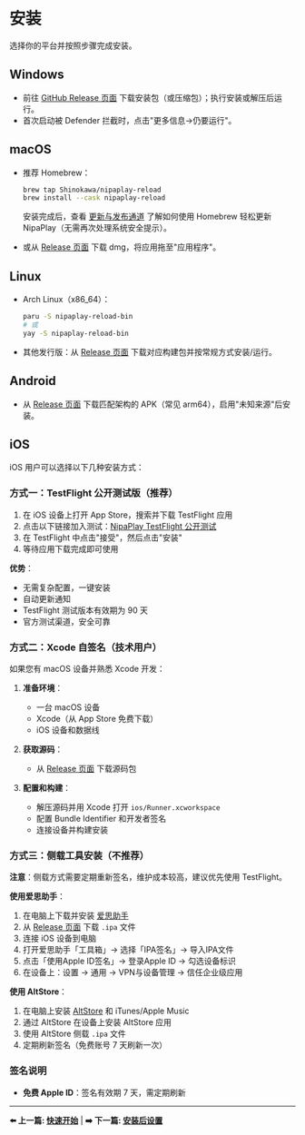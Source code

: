 # 安装

选择你的平台并按照步骤完成安装。

## Windows

- 前往 [GitHub Release 页面](https://github.com/Shinokawa/NipaPlay-Reload/releases) 下载安装包（或压缩包）；执行安装或解压后运行。
- 首次启动被 Defender 拦截时，点击"更多信息→仍要运行"。

## macOS

- 推荐 Homebrew：

    ```bash
    brew tap Shinokawa/nipaplay-reload
    brew install --cask nipaplay-reload
    ```

    安装完成后，查看 [更新与发布通道](release-channels.md) 了解如何使用 Homebrew 轻松更新 NipaPlay（无需再次处理系统安全提示）。

- 或从 [Release 页面](https://github.com/Shinokawa/NipaPlay-Reload/releases) 下载 dmg，将应用拖至"应用程序"。

## Linux

- Arch Linux（x86_64）：

    ```bash
    paru -S nipaplay-reload-bin
    # 或
    yay -S nipaplay-reload-bin
    ```

- 其他发行版：从 [Release 页面](https://github.com/Shinokawa/NipaPlay-Reload/releases) 下载对应构建包并按常规方式安装/运行。

## Android

- 从 [Release 页面](https://github.com/Shinokawa/NipaPlay-Reload/releases) 下载匹配架构的 APK（常见 arm64），启用"未知来源"后安装。

## iOS

iOS 用户可以选择以下几种安装方式：

### 方式一：TestFlight 公开测试版（推荐）

1. 在 iOS 设备上打开 App Store，搜索并下载 TestFlight 应用
2. 点击以下链接加入测试：[NipaPlay TestFlight 公开测试](https://testflight.apple.com/join/4JMh3t44)
3. 在 TestFlight 中点击"接受"，然后点击"安装"
4. 等待应用下载完成即可使用

**优势**：
- 无需复杂配置，一键安装
- 自动更新通知
- TestFlight 测试版本有效期为 90 天
- 官方测试渠道，安全可靠

### 方式二：Xcode 自签名（技术用户）

如果您有 macOS 设备并熟悉 Xcode 开发：

1. **准备环境**：
   - 一台 macOS 设备
   - Xcode（从 App Store 免费下载）
   - iOS 设备和数据线

2. **获取源码**：
   - 从 [Release 页面](https://github.com/Shinokawa/NipaPlay-Reload/releases) 下载源码包

3. **配置和构建**：
   - 解压源码并用 Xcode 打开 `ios/Runner.xcworkspace`
   - 配置 Bundle Identifier 和开发者签名
   - 连接设备并构建安装

### 方式三：侧载工具安装（不推荐）

**注意**：侧载方式需要定期重新签名，维护成本较高，建议优先使用 TestFlight。

**使用爱思助手**：

1. 在电脑上下载并安装 [爱思助手](https://www.i4.cn/)
2. 从 [Release 页面](https://github.com/Shinokawa/NipaPlay-Reload/releases) 下载 `.ipa` 文件
3. 连接 iOS 设备到电脑
4. 打开爱思助手「工具箱」→ 选择「IPA签名」→ 导入IPA文件
5. 点击「使用Apple ID签名」→ 登录Apple ID → 勾选设备标识
6. 在设备上：设置 → 通用 → VPN与设备管理 → 信任企业级应用

**使用 AltStore**：

1. 在电脑上安装 [AltStore](https://altstore.io/) 和 iTunes/Apple Music
2. 通过 AltStore 在设备上安装 AltStore 应用
3. 使用 AltStore 侧载 `.ipa` 文件
4. 定期刷新签名（免费账号 7 天刷新一次）

### 签名说明

- **免费 Apple ID**：签名有效期 7 天，需定期刷新

---

**⬅️ 上一篇: [快速开始](quick-start.md)** | **➡️ 下一篇: [安装后设置](post-install.md)**
